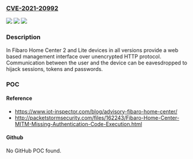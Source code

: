 ### [CVE-2021-20992](https://cve.mitre.org/cgi-bin/cvename.cgi?name=CVE-2021-20992)
![](https://img.shields.io/static/v1?label=Product&message=Fibaro%20Home%20Center&color=blue)
![](https://img.shields.io/static/v1?label=Version&message=Home%20Center%202%3D%20all%20&color=brighgreen)
![](https://img.shields.io/static/v1?label=Vulnerability&message=CWE-319%20Cleartext%20Transmission%20of%20Sensitive%20Information&color=brighgreen)

### Description

In Fibaro Home Center 2 and Lite devices in all versions provide a web based management interface over unencrypted HTTP protocol. Communication between the user and the device can be eavesdropped to hijack sessions, tokens and passwords.

### POC

#### Reference
- https://www.iot-inspector.com/blog/advisory-fibaro-home-center/
- http://packetstormsecurity.com/files/162243/Fibaro-Home-Center-MITM-Missing-Authentication-Code-Execution.html

#### Github
No GitHub POC found.

